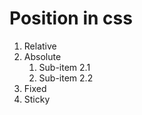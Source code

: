 # Position in css #

1. Relative
2. Absolute
   1. Sub-item 2.1
   2. Sub-item 2.2
3. Fixed
4. Sticky